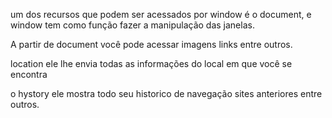 um dos recursos que podem ser acessados por window é o document, e window tem como função fazer a manipulação das janelas.

A partir de document você pode acessar imagens links entre outros.

location ele lhe envia todas as informações do local em que você se encontra 

o hystory ele mostra todo seu historico de navegação sites anteriores entre outros.


